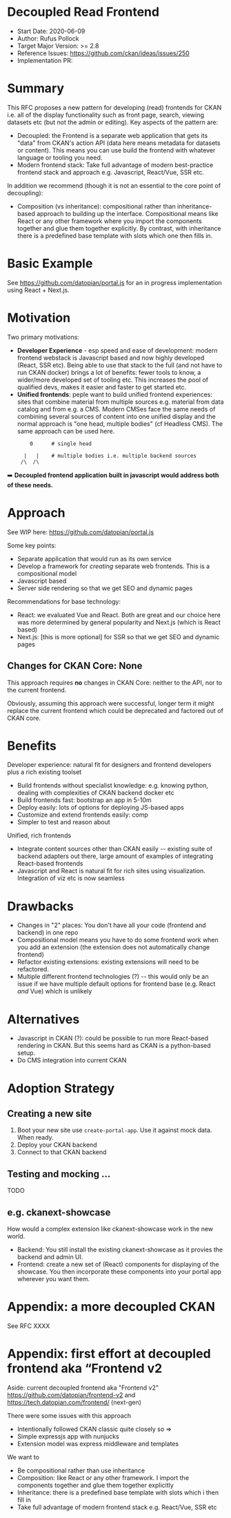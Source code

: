 # Decoupled Read Frontend

- Start Date: 2020-06-09
- Author: Rufus Pollock
- Target Major Version: >= 2.8
- Reference Issues: https://github.com/ckan/ideas/issues/250
- Implementation PR: 

# Summary

This RFC proposes a new pattern for developing (read) frontends for CKAN i.e. all of the display functionality such as front page, search, viewing datasets etc (but not the admin or editing). Key aspects of the pattern are:

* Decoupled: the Frontend is a separate web application that gets its "data" from CKAN's action API (data here means metadata for datasets or content). This means you can use build the frontend with whatever language or tooling you need.
* Modern frontend stack: Take full advantage of modern best-practice frontend stack and approach e.g. Javascript, React/Vue, SSR etc.

In addition we recommend (though it is not an essential to the core point of decoupling):

* Composition (vs inheritance): compositional rather than inheritance-based approach to building up the interface. Compositional means like React or any other framework where you import the components together and glue them together explicitly. By contrast, with inheritance there is a predefined base template with slots which one then fills in.

# Basic Example

See https://github.com/datopian/portal.js for an in progress implementation using React + Next.js.

# Motivation

Two primary motivations:

* **Developer Experience** - esp speed and ease of development: modern frontend webstack is Javascript based and now highly developed (React, SSR etc). Being able to use that stack to the full (and not have to run CKAN docker) brings a lot of benefits: fewer tools to know, a wider/more developed set of tooling etc. This increases the pool of qualified devs, makes it easier and faster to get started etc.
* **Unified frontends**: peple want to build unified frontend experiences: sites that combine material from multiple sources e.g. material from data catalog and from e.g. a CMS. Modern CMSes face the same needs of combining several sources of content into one unified display and the normal approach is "one head, multiple bodies" (cf Headless CMS). The same approach can be used here.
  ```
      0      # single head

    |   |    # multiple bodies i.e. multiple backend sources
   /\  /\
  ```

➡️  **Decoupled frontend application built in javascript would address both of these needs.**

# Approach

See WIP here: https://github.com/datopian/portal.js

Some key points:

* Separate application that would run as its own service
* Develop a framework for *creating* separate web frontends. This is a compositional model 
* Javascript based
* Server side rendering so that we get SEO and dynamic pages

Recommendations for base technology:

* React: we evaluated Vue and React. Both are great and our choice here was more determined by general popularity and Next.js (which is React based)
* Next.js: [this is more optional] for SSR so that we get SEO and dynamic pages

## Changes for CKAN Core: None

This approach requires **no** changes in CKAN Core: neither to the API, nor to the current frontend.

Obviously, assuming this approach were successful, longer term it might replace the current frontend which could be deprecated and factored out of CKAN core. 

# Benefits

Developer experience: natural fit for designers and frontend developers plus a rich existing toolset

* Build frontends without specialist knowledge: e.g. knowing python, dealing with complexities of CKAN backend docker etc
* Build frontends fast: bootstrap an app in 5-10m
* Deploy easily: lots of options for deploying JS-based apps
* Customize and extend frontends easily: comp
* Simpler to test and reason about 

Unified, rich frontends

* Integrate content sources other than CKAN easily -- existing suite of backend adapters out there, large amount of examples of integrating React-based frontends
* Javascript and React is natural fit for rich sites using visualization. Integration of viz etc is now seamless

# Drawbacks

* Changes in "2" places: You don't have all your code (frontend and backend) in one repo
* Compositional model means you have to do some frontend work when you add an extension (the extension does not automatically change frontend)
* Refactor existing extensions: existing extensions will need to be refactored.
* Multiple different frontend technologies (?) -- this would only be an issue if we have multiple default options for frontend base (e.g. React *and* Vue) which is unlikely

# Alternatives

* Javascript in CKAN (?): could be possible to run more React-based rendering in CKAN. But this seems hard as CKAN is a python-based setup.
* Do CMS integration into current CKAN

# Adoption Strategy

## Creating a new site

1. Boot your new site use `create-portal-app`. Use it against mock data. When ready.
2. Deploy your CKAN backend
2. Connect to that CKAN backend

## Testing and mocking ...

TODO

## e.g. ckanext-showcase

How would a complex extension like ckanext-showcase work in the new world.

* Backend: You still install the existing ckanext-showcase as it provies the backend and admin UI.
* Frontend: create a new set of (React) components for displaying of the showcase. You then incorporate these components into your portal app wherever you want them.

# Appendix: a more decoupled CKAN

See RFC XXXX

# Appendix: first effort at decoupled frontend aka “Frontend v2

Aside: current decoupled frontend aka "Frontend v2" 
https://github.com/datopian/frontend-v2 and https://tech.datopian.com/frontend/ (next-gen)
 
There were some issues with this approach

* Intentionally followed  CKAN classic quite closely so =>
* Simple expressjs app with nunjucks
* Extension model was express middleware and templates
 
We want to

* Be compositional rather than use inheritance
* Composition: like React or any other framework. I import the components together and glue them together explicitly
* Inheritance: there is a predefined base template with slots which i then fill in
* Take full advantage of modern frontend stack e.g. React/Vue, SSR etc
